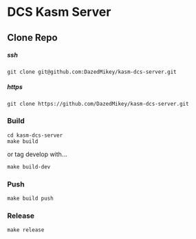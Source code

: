 # DCS Kasm Server

## Clone Repo
##### ssh
```
git clone git@github.com:DazedMikey/kasm-dcs-server.git
```
##### https
```
git clone https://github.com/DazedMikey/kasm-dcs-server.git
```

### Build
```
cd kasm-dcs-server
make build
```
or tag develop with...
```
make build-dev
```

### Push
```
make build push
```

### Release
```
make release
```
